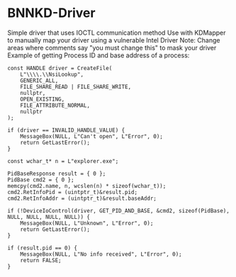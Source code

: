 # BNNKD-Driver
Simple driver that uses IOCTL communication method
Use with KDMapper to manually map your driver using a vulnerable Intel Driver
Note: Change areas where comments say "you must change this" to mask your driver
Example of getting Process ID and base address of a process:
```
const HANDLE driver = CreateFile(
    L"\\\\.\\NsiLookup",
    GENERIC_ALL,
    FILE_SHARE_READ | FILE_SHARE_WRITE,
    nullptr,
    OPEN_EXISTING,
    FILE_ATTRIBUTE_NORMAL,
    nullptr
);

if (driver == INVALID_HANDLE_VALUE) {
    MessageBox(NULL, L"Can't open", L"Error", 0);
    return GetLastError();
}

const wchar_t* n = L"explorer.exe";

PidBaseResponse result = { 0 };
PidBase cmd2 = { 0 };
memcpy(cmd2.name, n, wcslen(n) * sizeof(wchar_t));
cmd2.RetInfoPid = (uintptr_t)&result.pid;
cmd2.RetInfoAddr = (uintptr_t)&result.baseAddr;

if (!DeviceIoControl(driver, GET_PID_AND_BASE, &cmd2, sizeof(PidBase), NULL, NULL, NULL, NULL)) {
    MessageBox(NULL, L"Unknown", L"Error", 0);
    return GetLastError();
}

if (result.pid == 0) {
    MessageBox(NULL, L"No info received", L"Error", 0);
    return FALSE;
}
```
